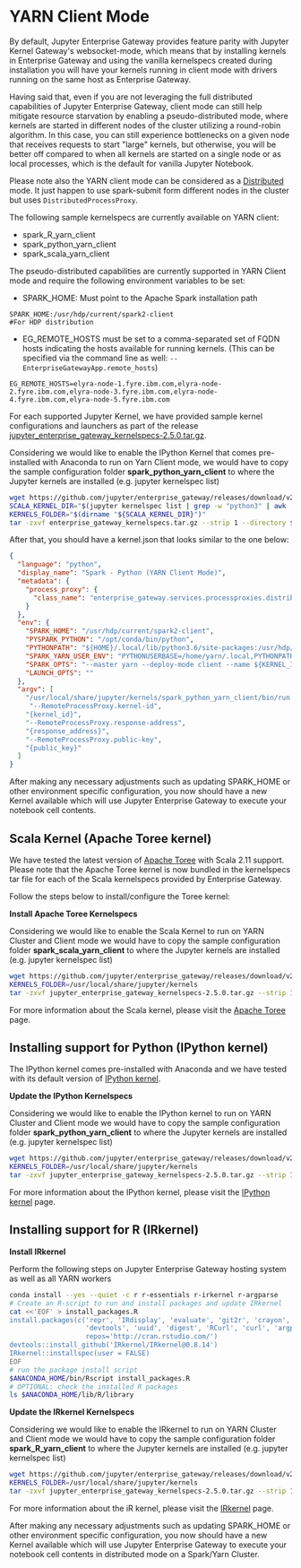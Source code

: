 # YARN Client Mode

By default, Jupyter Enterprise Gateway provides feature parity with Jupyter Kernel Gateway's websocket-mode, which means that by installing kernels in Enterprise Gateway and using the vanilla kernelspecs created during installation you will have your kernels running in client mode with drivers running on the same host as Enterprise Gateway.

Having said that, even if you are not leveraging the full distributed capabilities of Jupyter Enterprise Gateway, client mode can still help mitigate resource starvation by enabling a pseudo-distributed mode, where kernels are started in different nodes of the cluster utilizing a round-robin algorithm. In this case, you can still experience bottlenecks on a given node that receives requests to start "large" kernels, but otherwise, you will be better off compared to when all kernels are started on a single node or as local processes, which is the default for vanilla Jupyter Notebook.

Please note also the YARN client mode can be considered as a [Distributed](./kernel-distributed.md) mode. It just happen to use spark-submit form different nodes in the cluster but uses `DistributedProcessProxy`.

The following sample kernelspecs are currently available on YARN client:

+ spark_R_yarn_client
+ spark_python_yarn_client
+ spark_scala_yarn_client

The pseudo-distributed capabilities are currently supported in YARN Client mode and require the following environment variables to be set:

* SPARK_HOME: Must point to the Apache Spark installation path

```
SPARK_HOME:/usr/hdp/current/spark2-client                            #For HDP distribution
```

* EG_REMOTE_HOSTS must be set to a comma-separated set of FQDN hosts indicating the hosts available for running kernels. (This can be specified via the command line as well: `--EnterpriseGatewayApp.remote_hosts`)

```
EG_REMOTE_HOSTS=elyra-node-1.fyre.ibm.com,elyra-node-2.fyre.ibm.com,elyra-node-3.fyre.ibm.com,elyra-node-4.fyre.ibm.com,elyra-node-5.fyre.ibm.com
```

For each supported Jupyter Kernel, we have provided sample kernel configurations and launchers as part of the release
[jupyter_enterprise_gateway_kernelspecs-2.5.0.tar.gz](https://github.com/jupyter/enterprise_gateway/releases/download/v2.5.0/jupyter_enterprise_gateway_kernelspecs-2.5.0.tar.gz).

Considering we would like to enable the IPython Kernel that comes pre-installed with Anaconda to run on
Yarn Client mode, we would have to copy the sample configuration folder **spark_python_yarn_client**
to where the Jupyter kernels are installed (e.g. jupyter kernelspec list)

``` Bash
wget https://github.com/jupyter/enterprise_gateway/releases/download/v2.5.0/jupyter_enterprise_gateway_kernelspecs-2.5.0.tar.gz
SCALA_KERNEL_DIR="$(jupyter kernelspec list | grep -w "python3" | awk '{print $2}')"
KERNELS_FOLDER="$(dirname "${SCALA_KERNEL_DIR}")"
tar -zxvf enterprise_gateway_kernelspecs.tar.gz --strip 1 --directory $KERNELS_FOLDER/spark_python_yarn_client/ spark_python_yarn_client/
```

After that, you should have a kernel.json that looks similar to the one below:

```json
{
  "language": "python",
  "display_name": "Spark - Python (YARN Client Mode)",
  "metadata": {
    "process_proxy": {
      "class_name": "enterprise_gateway.services.processproxies.distributed.DistributedProcessProxy"
    }
  },
  "env": {
    "SPARK_HOME": "/usr/hdp/current/spark2-client",
    "PYSPARK_PYTHON": "/opt/conda/bin/python",
    "PYTHONPATH": "${HOME}/.local/lib/python3.6/site-packages:/usr/hdp/current/spark2-client/python:/usr/hdp/current/spark2-client/python/lib/py4j-0.10.6-src.zip",
    "SPARK_YARN_USER_ENV": "PYTHONUSERBASE=/home/yarn/.local,PYTHONPATH=${HOME}/.local/lib/python3.6/site-packages:/usr/hdp/current/spark2-client/python:/usr/hdp/current/spark2-client/python/lib/py4j-0.10.6-src.zip,PATH=/opt/conda/bin:$PATH",
    "SPARK_OPTS": "--master yarn --deploy-mode client --name ${KERNEL_ID:-ERROR__NO__KERNEL_ID} --conf spark.yarn.submit.waitAppCompletion=false",
    "LAUNCH_OPTS": ""
  },
  "argv": [
    "/usr/local/share/jupyter/kernels/spark_python_yarn_client/bin/run.sh",
     "--RemoteProcessProxy.kernel-id",
    "{kernel_id}",
    "--RemoteProcessProxy.response-address",
    "{response_address}",
    "--RemoteProcessProxy.public-key",
    "{public_key}"
  ]
}
```

After making any necessary adjustments such as updating SPARK_HOME or other environment specific configuration, you now should have a new Kernel available which will use Jupyter Enterprise Gateway to execute your notebook cell contents.

## Scala Kernel (Apache Toree kernel)

We have tested the latest version of [Apache Toree](https://toree.apache.org/) with Scala 2.11 support.  Please note that the Apache Toree kernel is now bundled in the kernelspecs tar file for each of the Scala kernelspecs provided by Enterprise Gateway.

Follow the steps below to install/configure the Toree kernel:

**Install Apache Toree Kernelspecs**

Considering we would like to enable the Scala Kernel to run on YARN Cluster and Client mode we would have to copy the sample configuration folder **spark_scala_yarn_client** to where the Jupyter kernels are installed (e.g. jupyter kernelspec list)

``` Bash
wget https://github.com/jupyter/enterprise_gateway/releases/download/v2.5.0/jupyter_enterprise_gateway_kernelspecs-2.5.0.tar.gz
KERNELS_FOLDER=/usr/local/share/jupyter/kernels
tar -zxvf jupyter_enterprise_gateway_kernelspecs-2.5.0.tar.gz --strip 1 --directory $KERNELS_FOLDER/spark_scala_yarn_client/ spark_scala_yarn_client/
```

For more information about the Scala kernel, please visit the [Apache Toree](https://toree.apache.org/) page.

## Installing support for Python (IPython kernel)

The IPython kernel comes pre-installed with Anaconda and we have tested with its default version of [IPython kernel](https://ipython.readthedocs.io/en/stable/).

**Update the IPython Kernelspecs**

Considering we would like to enable the IPython kernel to run on YARN Cluster and Client mode we would have to copy the sample configuration folder **spark_python_yarn_client** to where the Jupyter kernels are installed (e.g. jupyter kernelspec list)

``` Bash
wget https://github.com/jupyter/enterprise_gateway/releases/download/v2.5.0/jupyter_enterprise_gateway_kernelspecs-2.5.0.tar.gz
KERNELS_FOLDER=/usr/local/share/jupyter/kernels
tar -zxvf jupyter_enterprise_gateway_kernelspecs-2.5.0.tar.gz --strip 1 --directory $KERNELS_FOLDER/spark_python_yarn_client/ spark_python_yarn_client/
```

For more information about the IPython kernel, please visit the [IPython kernel](https://ipython.readthedocs.io/en/stable/) page.

## Installing support for R (IRkernel)

**Install IRkernel**

Perform the following steps on Jupyter Enterprise Gateway hosting system as well as all YARN workers

```Bash
conda install --yes --quiet -c r r-essentials r-irkernel r-argparse
# Create an R-script to run and install packages and update IRkernel
cat <<'EOF' > install_packages.R
install.packages(c('repr', 'IRdisplay', 'evaluate', 'git2r', 'crayon', 'pbdZMQ',
                   'devtools', 'uuid', 'digest', 'RCurl', 'curl', 'argparse'),
                   repos='http://cran.rstudio.com/')
devtools::install_github('IRkernel/IRkernel@0.8.14')
IRkernel::installspec(user = FALSE)
EOF
# run the package install script
$ANACONDA_HOME/bin/Rscript install_packages.R
# OPTIONAL: check the installed R packages
ls $ANACONDA_HOME/lib/R/library
```

**Update the IRkernel Kernelspecs**

Considering we would like to enable the IRkernel to run on YARN Cluster and Client mode we would have to copy the sample configuration folder **spark_R_yarn_client** to where the Jupyter kernels are installed (e.g. jupyter kernelspec list)

``` Bash
wget https://github.com/jupyter/enterprise_gateway/releases/download/v2.5.0/jupyter_enterprise_gateway_kernelspecs-2.5.0.tar.gz
KERNELS_FOLDER=/usr/local/share/jupyter/kernels
tar -zxvf jupyter_enterprise_gateway_kernelspecs-2.5.0.tar.gz --strip 1 --directory $KERNELS_FOLDER/spark_R_yarn_client/ spark_R_yarn_client/
```

For more information about the iR kernel, please visit the [IRkernel](https://irkernel.github.io/) page.

After making any necessary adjustments such as updating SPARK_HOME or other environment specific configuration, you now should have a new Kernel available which will use Jupyter Enterprise Gateway to execute your notebook cell contents in distributed mode on a Spark/Yarn Cluster.   

